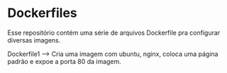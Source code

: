 # Dockerfiles
Esse repositório contém uma série de arquivos Dockerfile pra configurar diversas imagens.

Dockerfile1 --> Cria uma imagem com ubuntu, nginx, coloca uma página padrão e expoe a porta 80 da imagem.
